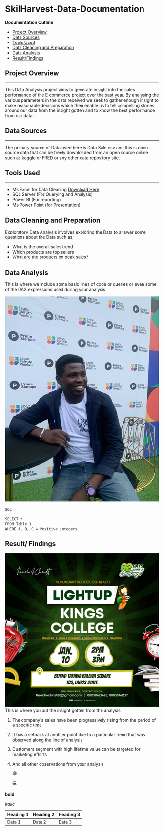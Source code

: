 # SkilHarvest-Data-Documentation

**Documentation Outline**

- [Project Overview](#project-overview)
- [Data Sources](#data-sources)
- [Tools Used](#tools-used)
- [Data Cleaning and Preparation](#data-cleaning-and-preparation)
- [Data Analysis](#data-analysis)
- [Result/Findings](#result-findings) 

## Project Overview
---

This Data Analysis project aims to generate insight into the sales performance of the E commerce project over the past year. By analysing the various parameters in the data received we seek to gather enough insight to make reasonable decisions which then enable us to tell compelling stories around our data from the insight gotten and to know the best performance from our data.

## Data Sources
---
The primary source of Data used here is Data Sale.csv and this is open source data that can be freely downloaded from an open source online such as kaggle or FRED or any other data repository site.

## Tools Used
---
- Ms Excel for Data Cleaning [Download Here](https:/www.microsoft.com)
- SQL Server (For Querying and Analysis)
- Power BI (For reporting)
- Ms Power Point (for Presentation)

## Data Cleaning and Preparation

Exploratory Data Analysis involves exploring the Data to answer some questions about the Data such as;
- What is the overall sales trend
- Which products are top sellers
- What are the products on peak sales?

## Data Analysis
This is where we include some basic lines of code or queries or even some of the DAX expressions used during your analysis

![](IMG-20231219-WA0050.jpg)

```
SQL

SELECT *
FROM Table 1
WHERE A, B, C = Positive integers

```


## 	Result/ Findings 
![](KINGS-college.jpg)
This is where you put the insight gotten from the analysis 
1. The company's sales have been progressively rising from the period of a specific time 
2. It has a setback at another point due to a particular trend that was observed along the line of analysis
3. Customers segment with high lifetime value can be targeted for marketing efforts
4. And all other observations from your analysis

   😄
   
   💻

**bold**

*italic*

|Heading 1 | Heading 2| Heading 3|
|----------| ---------| ---------|
|Data 1| Data 2| Data 3|
